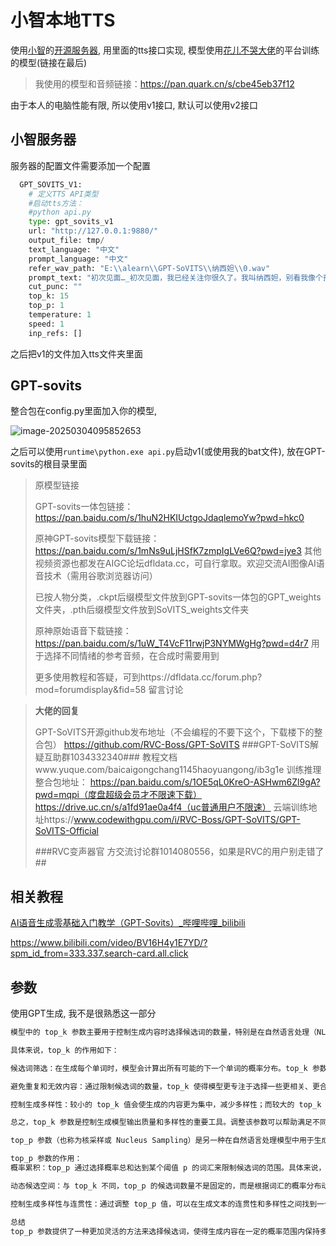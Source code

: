 # 小智本地TTS

使用[小智](https://github.com/78/xiaozhi-esp32)的[开源服务器](https://github.com/xinnan-tech/xiaozhi-esp32-server), 用里面的tts接口实现, 模型使用[花儿不哭大佬](https://space.bilibili.com/5760446)的平台训练的模型(链接在最后)

> 我使用的模型和音频链接：https://pan.quark.cn/s/cbe45eb37f12

由于本人的电脑性能有限, 所以使用v1接口, 默认可以使用v2接口

## 小智服务器

服务器的配置文件需要添加一个配置

```python
  GPT_SOVITS_V1:
    # 定义TTS API类型
    #启动tts方法：
    #python api.py
    type: gpt_sovits_v1
    url: "http://127.0.0.1:9880/"
    output_file: tmp/
    text_language: "中文"
    prompt_language: "中文"
    refer_wav_path: "E:\\alearn\\GPT-SoVITS\\纳西妲\\0.wav"
    prompt_text: "初次见面…_初次见面，我已经关注你很久了。我叫纳西妲，别看我像个孩子，我比任何一位大人都了解这个世界。所以，我可以用我的知识，换取你路上的见闻吗？"
    cut_punc: ""
    top_k: 15
    top_p: 1
    temperature: 1
    speed: 1
    inp_refs: []
```

之后把v1的文件加入tts文件夹里面

## GPT-sovits

整合包在config.py里面加入你的模型, 

![image-20250304095852653](https://picture-01-1316374204.cos.ap-beijing.myqcloud.com/picture/202503040958717.png)

之后可以使用`runtime\python.exe api.py`启动v1(或使用我的bat文件), 放在GPT-sovits的根目录里面

> 原模型链接
>
> GPT-sovits一体包链接：https://pan.baidu.com/s/1huN2HKIUctgoJdaqlemoYw?pwd=hkc0 
>
> 原神GPT-sovits模型下载链接：https://pan.baidu.com/s/1mNs9uLjHSfK7zmpIgLVe6Q?pwd=jye3 
>  其他视频资源也都发在AIGC论坛dfldata.cc，可自行拿取。欢迎交流AI图像AI语音技术（需用谷歌浏览器访问）
>
>
> 已按人物分类，.ckpt后缀模型文件放到GPT-sovits一体包的GPT_weights文件夹，.pth后缀模型文件放到SoVITS_weights文件夹
>
> 原神原始语音下载链接：https://pan.baidu.com/s/1uW_T4VcF11rwjP3NYMWgHg?pwd=d4r7 
> 用于选择不同情绪的参考音频，在合成时需要用到
>
>
> 更多使用教程和答疑，可到https://dfldata.cc/forum.php?mod=forumdisplay&fid=58 留言讨论

> **大佬的回复**
>
> GPT-SoVITS开源github发布地址（不会编程的不要下这个，下载楼下的整合包）
> https://github.com/RVC-Boss/GPT-SoVITS
> ###GPT-SoVITS解疑互助群1034332340###
> 教程文档www.yuque.com/baicaigongchang1145haoyuangong/ib3g1e
> 训练推理整合包地址：
> https://pan.baidu.com/s/1OE5qL0KreO-ASHwm6Zl9gA?pwd=mqpi（度盘超级会员才不限速下载）
> https://drive.uc.cn/s/a1fd91ae0a4f4（uc普通用户不限速）
> 云端训练地址https://www.codewithgpu.com/i/RVC-Boss/GPT-SoVITS/GPT-SoVITS-Official
>
> ###RVC变声器官 方交流讨论群1014080556，如果是RVC的用户别走错了##

## 相关教程

[AI语音生成零基础入门教学（GPT-Sovits）_哔哩哔哩_bilibili](https://www.bilibili.com/video/BV1nexGebELa/?spm_id_from=333.337.search-card.all.click)

https://www.bilibili.com/video/BV16H4y1E7YD/?spm_id_from=333.337.search-card.all.click

## 参数

使用GPT生成, 我不是很熟悉这一部分

```python
模型中的 top_k 参数主要用于控制生成内容时选择候选词的数量，特别是在自然语言处理（NLP）中的文本生成任务中。

具体来说，top_k 的作用如下：

候选词筛选：在生成每个单词时，模型会计算出所有可能的下一个单词的概率分布。top_k 参数指定只选择概率最高的 k 个单词作为候选。这可以防止生成低概率且不太合适的单词，从而提高生成文本的质量。

避免重复和无效内容：通过限制候选词的数量，top_k 使得模型更专注于选择一些更相关、更合适的单词，这样可以减少生成重复内容或无效信息的可能性。

控制生成多样性：较小的 top_k 值会使生成的内容更为集中，减少多样性；而较大的 top_k 值则允许模型从更多的候选词中选择，从而可以产生更为多样化的文本。

总之，top_k 参数是控制生成模型输出质量和多样性的重要工具。调整该参数可以帮助满足不同应用场景的需求。

top_p 参数（也称为核采样或 Nucleus Sampling）是另一种在自然语言处理模型中用于生成文本时选择候选词的方法，与 top_k 参数类似但有所不同。

top_p 参数的作用：
概率累积：top_p 通过选择概率总和达到某个阈值 p 的词汇来限制候选词的范围。具体来说，模型首先按照概率从高到低对所有候选词进行排序，然后累加概率，直到累积的概率大于或等于 p。在这个基础上，模型会从这些经过筛选的词汇中进行采样。

动态候选空间：与 top_k 不同，top_p 的候选词数量不是固定的，而是根据词汇的概率分布动态变化。例如，如果前几个高概率的单词就能达到 p，那么只会选择这几个词。如果需要更多的候选词才能达到 p，那么就会选择更多的词。

控制生成多样性与连贯性：通过调整 top_p 值，可以在生成文本的连贯性和多样性之间找到一个平衡。较低的 top_p 值可能导致生成内容更加保守和连贯，而较高的值则可能导致内容的多样性增加，文本生成变得更加随机。

总结
top_p 参数提供了一种更加灵活的方法来选择候选词，使得生成内容在一定的概率范围内保持多样性和连贯性。这对提高文本生成的质量非常有帮助，尤其是在需要创造性和多样性的应用场景中。
```